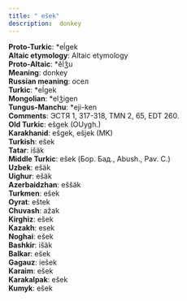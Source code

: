 ```yaml
---
title: " ešek"
description:  donkey
---
```


<strong>Proto-Turkic</strong>:  *eĺgek<br>
<strong>Altaic etymology</strong>:  Altaic etymology<br>
<strong> Proto-Altaic</strong>:  *ĕĺǯu<br>
<strong>Meaning</strong>:  donkey<br>
<strong>Russian meaning</strong>:  осел<br>
<strong>Turkic</strong>:  *eĺgek<br>
<strong>Mongolian</strong>:  *elǯigen<br>
<strong>Tungus-Manchu</strong>:  *eji-ken<br>
<strong>Comments</strong>:  ЭСТЯ 1, 317-318, TMN 2, 65, EDT 260.<br>
<strong>Old Turkic</strong>:  ešgek (OUygh.)<br>
<strong>Karakhanid</strong>:  ešgek, ešjek (MK)<br>
<strong>Turkish</strong>:  ešek<br>
<strong>Tatar</strong>:  išäk<br>
<strong>Middle Turkic</strong>:  ešek (Бор. Бад., Abush., Pav. C.)<br>
<strong>Uzbek</strong>:  ešäk<br>
<strong>Uighur</strong>:  ešäk<br>
<strong>Azerbaidzhan</strong>:  eššäk<br>
<strong>Turkmen</strong>:  ešek<br>
<strong>Oyrat</strong>:  eštek<br>
<strong>Chuvash</strong>:  ažak<br>
<strong>Kirghiz</strong>:  ešek<br>
<strong>Kazakh</strong>:  esek<br>
<strong>Noghai</strong>:  ešek<br>
<strong>Bashkir</strong>:  išäk<br>
<strong>Balkar</strong>:  ešek<br>
<strong>Gagauz</strong>:  iešek<br>
<strong>Karaim</strong>:  ešek<br>
<strong>Karakalpak</strong>:  ešek<br>
<strong>Kumyk</strong>:  ešek<br>



